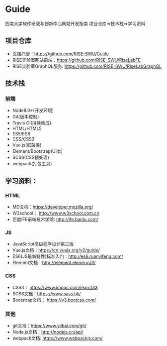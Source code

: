 # Guide
西南大学软件研究与创新中心网站开发指南 
项目仓库=>技术栈=>学习资料
## 项目仓库
* 文档托管：<a href="https://github.com/RISE-SWU/Guide">https://github.com/RISE-SWU/Guide</a>
 * RISE实验室网站前端：<a href="https://github.com/RISE-SWU/RiseLabFE">https://github.com/RISE-SWU/RiseLabFE</a>
* RISE实验室GraphQL服务: <a href="https://github.com/RISE-SWU/RiseLabGraphQL">https://github.com/RISE-SWU/RiseLabGraphQL</a>
## 技术栈

### 前端
* Node8.0+(开发环境)
* Git(版本控制)
* Travis CI(持续集成)
* HTML/HTML5
* ES5/ES6
* CSS/CSS3
* Vue.js(框架类)
* Element/Bootstrap(UI类)
* SCSS(CSS预处理)
* webpack(打包工具)

## 学习资料：

### HTML

* MD文档：https://developer.mozilla.org/
* W3school： http://www.w3school.com.cn
* 百度IFE前端技术学院: http://ife.baidu.com/

### JS

* JavaScript高级程序设计第三版
* Vue.js文档：https://cn.vuejs.org/v2/guide/
* ES6(JS最新特性)标准入门：http://es6.ruanyifeng.com/
* Element文档：http://element.eleme.io/#/

### CSS
* CSS3： https://www.imooc.com/learn/33
* SCSS文档：https://www.sass.hk/
* Bootstrap文档： https://v3.bootcss.com/

### 其他

* git文档：https://www.yiibai.com/git/
* Node.js文档：http://nodejs.cn/api/
* webpack文档: https://www.webpackjs.com/ 

